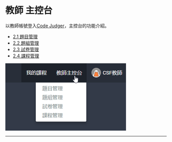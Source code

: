 # 教師 主控台 #

以教師帳號登入[Code Judger](http://www.codejudger.com)，主控台的功能介紹。

* [2.1 題目管理](../part2/Console-2-1.md)
* [2.2 題組管理](../part2/Console-2-2.md)
* [2.3 試卷管理](../part2/Console-2-3.md)
* [2.4 課程管理](../part2/Console-2-4.md)


![](/assets/cjmd02教師主控台-00-下拉選單.png)


---




